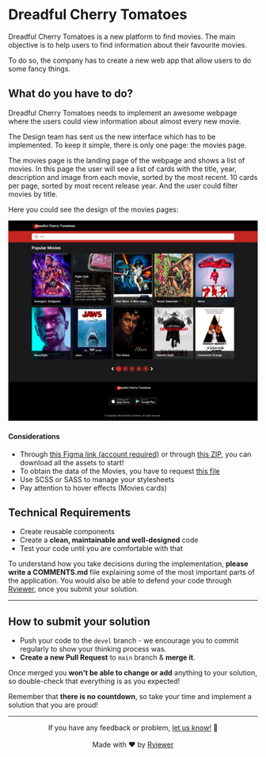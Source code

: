 # Dreadful Cherry Tomatoes

Dreadful Cherry Tomatoes is a new platform to find movies. The main objective is to
help users to find information about their favourite movies.

To do so, the company has to create a new web app that allow users to do some fancy things.

## What do you have to do?

Dreadful Cherry Tomatoes needs to implement an awesome webpage where the users could view information
about almost every new movie.

The Design team has sent us the new interface which has to be implemented. To keep it simple, there is only one page: the movies page.

The movies page is the landing page of the webpage and shows a list of movies. In this page the user will see a list of cards with the title, year, description and image from each movie, sorted by the most recent. 10 cards per page, sorted by most recent release year. And the user could filter movies by title.

Here you could see the design of the movies pages:

![](resources/dreadful-cherry-tomatoes-movies.png)

#### Considerations

* Through [this Figma link (account required)](https://www.figma.com/file/OaRd9F0R43FQWTZQo6JO2Y/GW-867-Dreadful-Cherry-Tomatoes-challenge) or through [this ZIP](https://static.rviewer.io/challenges/assets/dreadful-cherry-tomatoes/assets.zip), you can download all the
assets to start!
* To obtain the data of the Movies, you have to request [this file](https://static.rviewer.io/challenges/datasets/dreadful-cherry-tomatoes/data.json)
* Use SCSS or SASS to manage your stylesheets
* Pay attention to hover effects (Movies cards)

## Technical Requirements

* Create reusable components
* Create a **clean, maintainable and well-designed** code
* Test your code until you are comfortable with that

To understand how you take decisions during the implementation, **please write a COMMENTS.md** file explaining some of
the most important parts of the application. You would also be able to defend your code through
[Rviewer](https://rviewer.io), once you submit your solution.

---

## How to submit your solution

* Push your code to the `devel` branch - we encourage you to commit regularly to show your thinking process was.
* **Create a new Pull Request** to `main` branch & **merge it**.

Once merged you **won't be able to change or add** anything to your solution, so double-check that everything is as
you expected!

Remember that **there is no countdown**, so take your time and implement a solution that you are proud!

---

<p align="center">
  If you have any feedback or problem, <a href="mailto:help@rviewer.io">let us know!</a> 🤘
  <br><br>
  Made with ❤️ by <a href="https://rviewer.io">Rviewer</a>
</p>
